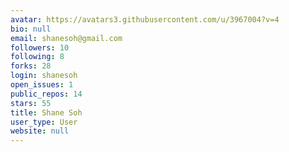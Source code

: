 ```yaml
---
avatar: https://avatars3.githubusercontent.com/u/3967004?v=4
bio: null
email: shanesoh@gmail.com
followers: 10
following: 8
forks: 28
login: shanesoh
open_issues: 1
public_repos: 14
stars: 55
title: Shane Soh
user_type: User
website: null
---
```

